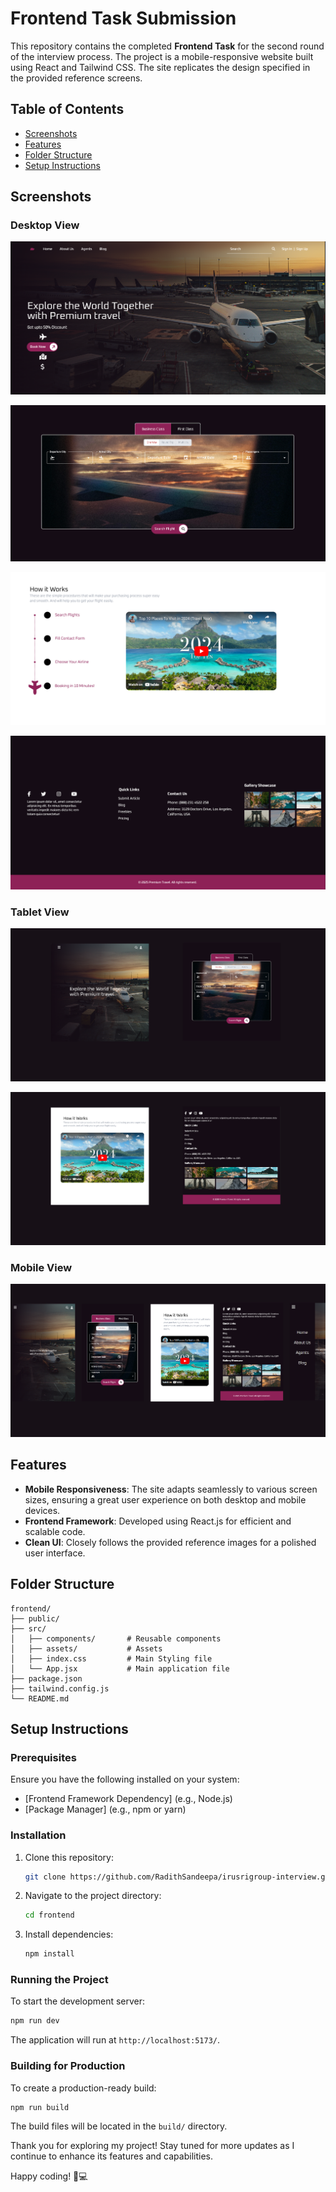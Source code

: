 # Frontend Task Submission

This repository contains the completed **Frontend Task** for the second round of the interview process. The project is a mobile-responsive website built using React and Tailwind CSS. The site replicates the design specified in the provided reference screens. 

## Table of Contents

- [Screenshots](#Screenshots)
- [Features](#Features)
- [Folder Structure](#Folder-Structure)
- [Setup Instructions](#Setup-Instructions)

<a id="Screenshots"></a>
## Screenshots

### Desktop View

![Page1](https://github.com/RadithSandeepa/irusrigroup-interview/blob/main/photos/1.png)

![Page2](https://github.com/RadithSandeepa/irusrigroup-interview/blob/main/photos/2.png)

![Page3](https://github.com/RadithSandeepa/irusrigroup-interview/blob/main/photos/3.png)

![Page4](https://github.com/RadithSandeepa/irusrigroup-interview/blob/main/photos/4.png)

### Tablet View

![Page15](https://github.com/RadithSandeepa/irusrigroup-interview/blob/main/photos/15.png)

![Page16](https://github.com/RadithSandeepa/irusrigroup-interview/blob/main/photos/16.png)


### Mobile View

![Page14](https://github.com/RadithSandeepa/irusrigroup-interview/blob/main/photos/14.png)


<a id="Features"></a>
## Features


- **Mobile Responsiveness**: The site adapts seamlessly to various screen sizes, ensuring a great user experience on both desktop and mobile devices.
- **Frontend Framework**: Developed using React.js for efficient and scalable code.
- **Clean UI**: Closely follows the provided reference images for a polished user interface.

<a id="Folder-Structure"></a>
## Folder Structure

```
frontend/
├── public/
├── src/
│   ├── components/       # Reusable components
│   ├── assets/           # Assets
│   ├── index.css         # Main Styling file
│   └── App.jsx           # Main application file
├── package.json
├── tailwind.config.js
└── README.md
```

<a id="Setup-Instructions"></a>
## Setup Instructions

### Prerequisites

Ensure you have the following installed on your system:
- [Frontend Framework Dependency] (e.g., Node.js)
- [Package Manager] (e.g., npm or yarn)

### Installation

1. Clone this repository:
   ```bash
   git clone https://github.com/RadithSandeepa/irusrigroup-interview.git
   ```

2. Navigate to the project directory:
   ```bash
   cd frontend
   ```

3. Install dependencies:
   ```bash
   npm install
   ```

### Running the Project

To start the development server:
```bash
npm run dev
```
The application will run at `http://localhost:5173/`.

### Building for Production

To create a production-ready build:
```bash
npm run build
```
The build files will be located in the `build/` directory.


Thank you for exploring my project! Stay tuned for more updates as I continue to enhance its features and capabilities.

Happy coding! 🚀💻



